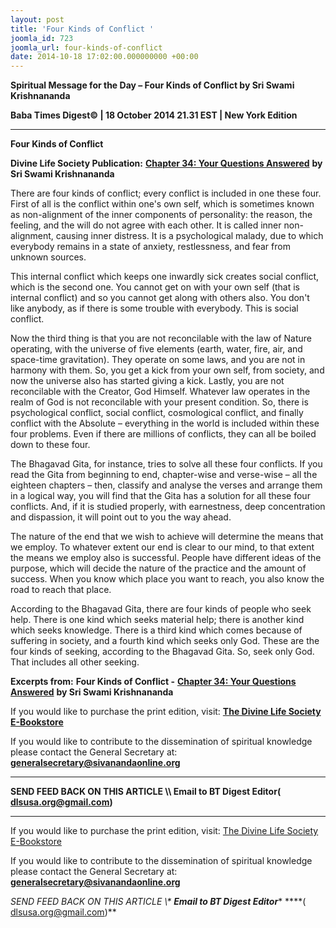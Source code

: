 ```yaml
---
layout: post
title: 'Four Kinds of Conflict '
joomla_id: 723
joomla_url: four-kinds-of-conflict
date: 2014-10-18 17:02:00.000000000 +00:00
---
```

  

















































**Spiritual Message for the Day – Four Kinds of Conflict by Sri Swami Krishnananda**

**Baba Times Digest© | 18 October 2014 21.31 EST | New York Edition**

* * *  


**Four Kinds of Conflict**

**Divine Life Society Publication:** [**Chapter 34: Your Questions Answered**](http://www.swami-krishnananda.org/ans/ans_34.html) **by Sri Swami Krishnananda**

There are four kinds of conflict; every conflict is included in one these four. First of all is the conflict within one's own self, which is sometimes known as non-alignment of the inner components of personality: the reason, the feeling, and the will do not agree with each other. It is called inner non-alignment, causing inner distress. It is a psychological malady, due to which everybody remains in a state of anxiety, restlessness, and fear from unknown sources.

This internal conflict which keeps one inwardly sick creates social conflict, which is the second one. You cannot get on with your own self (that is internal conflict) and so you cannot get along with others also. You don't like anybody, as if there is some trouble with everybody. This is social conflict.

Now the third thing is that you are not reconcilable with the law of Nature operating, with the universe of five elements (earth, water, fire, air, and space-time gravitation). They operate on some laws, and you are not in harmony with them. So, you get a kick from your own self, from society, and now the universe also has started giving a kick. Lastly, you are not reconcilable with the Creator, God Himself. Whatever law operates in the realm of God is not reconcilable with your present condition. So, there is psychological conflict, social conflict, cosmological conflict, and finally conflict with the Absolute – everything in the world is included within these four problems. Even if there are millions of conflicts, they can all be boiled down to these four.

The Bhagavad Gita, for instance, tries to solve all these four conflicts. If you read the Gita from beginning to end, chapter-wise and verse-wise – all the eighteen chapters – then, classify and analyse the verses and arrange them in a logical way, you will find that the Gita has a solution for all these four conflicts. And, if it is studied properly, with earnestness, deep concentration and dispassion, it will point out to you the way ahead.

The nature of the end that we wish to achieve will determine the means that we employ. To whatever extent our end is clear to our mind, to that extent the means we employ also is successful. People have different ideas of the purpose, which will decide the nature of the practice and the amount of success. When you know which place you want to reach, you also know the road to reach that place.

According to the Bhagavad Gita, there are four kinds of people who seek help. There is one kind which seeks material help; there is another kind which seeks knowledge. There is a third kind which comes because of suffering in society, and a fourth kind which seeks only God. These are the four kinds of seeking, according to the Bhagavad Gita. So, seek only God. That includes all other seeking.



**Excerpts from:**  **Four Kinds of Conflict -** [**Chapter 34: Your Questions Answered**](http://www.swami-krishnananda.org/ans/ans_34.html) **by Sri Swami Krishnananda**

If you would like to purchase the print edition, visit: **[The Divine Life Society E-Bookstore](http://www.dlshq.org/download/download.htm)**

If you would like to contribute to the dissemination of spiritual knowledge please contact the General Secretary at: [](mailto:%20%3Cscript%20type=%27text/javascript%27%3E%20%3C%21--%20var%20prefix%20=%20%27ma%27%20+%20%27il%27%20+%20%27to%27;%20var%20path%20=%20%27hr%27%20+%20%27ef%27%20+%20%27=%27;%20var%20addy57016%20=%20%27generalsecretary%27%20+%20%27@%27;%20addy57016%20=%20addy57016%20+%20%27sivanandaonline%27%20+%20%27.%27%20+%20%27org%27;%20document.write%28%27%3Ca%20%27%20+%20path%20+%20%27%5C%27%27%20+%20prefix%20+%20%27:%27%20+%20addy57016%20+%20%27%5C%27%3E%27%29;%20document.write%28addy57016%29;%20document.write%28%27%3C%5C/a%3E%27%29;%20//--%3E%5Cn%20%3C/script%3E%3Cscript%20type=%27text/javascript%27%3E%20%3C%21--%20document.write%28%27%3Cspan%20style=%5C%27display:%20none;%5C%27%3E%27%29;%20//--%3E%20%3C/script%3EThis%20email%20address%20is%20being%20protected%20from%20spambots.%20You%20need%20JavaScript%20enabled%20to%20view%20it.%20%3Cscript%20type=%27text/javascript%27%3E%20%3C%21--%20document.write%28%27%3C/%27%29;%20document.write%28%27span%3E%27%29;%20//--%3E%20%3C/script%3E?subject=Contribution%20to%20Dissemination%20of%20Spiritual%20Knowledge) **generalsecretary@sivanandaonline.org**

****

**SEND FEED BACK ON THIS ARTICLE \\\ Email to BT Digest Editor[](mailto:%20%3Cscript%20type=%27text/javascript%27%3E%20%3C%21--%20var%20prefix%20=%20%27ma%27%20+%20%27il%27%20+%20%27to%27;%20var%20path%20=%20%27hr%27%20+%20%27ef%27%20+%20%27=%27;%20var%20addy72654%20=%20%27dlsusa.org%27%20+%20%27@%27;%20addy72654%20=%20addy72654%20+%20%27gmail%27%20+%20%27.%27%20+%20%27com%27;%20document.write%28%27%3Ca%20%27%20+%20path%20+%20%27%5C%27%27%20+%20prefix%20+%20%27:%27%20+%20addy72654%20+%20%27%5C%27%3E%27%29;%20document.write%28addy72654%29;%20document.write%28%27%3C%5C/a%3E%27%29;%20//--%3E%5Cn%20%3C/script%3E%3Cscript%20type=%27text/javascript%27%3E%20%3C%21--%20document.write%28%27%3Cspan%20style=%5C%27display:%20none;%5C%27%3E%27%29;%20//--%3E%20%3C/script%3EThis%20email%20address%20is%20being%20protected%20from%20spambots.%20You%20need%20JavaScript%20enabled%20to%20view%20it.%20%3Cscript%20type=%27text/javascript%27%3E%20%3C%21--%20document.write%28%27%3C/%27%29;%20document.write%28%27span%3E%27%29;%20//--%3E%20%3C/script%3E?subject=DLS%20Posts)( [dlsusa.org@gmail.com](mailto:dlsusa.org@gmail.com))**



* * *



  

If you would like to purchase the print edition, visit: [The Divine Life Society E-Bookstore](http://www.dlshq.org/download/download.htm)

If you would like to contribute to the dissemination of spiritual knowledge please contact the General Secretary at: **[generalsecretary@sivanandaonline.org](mailto:generalsecretary@sivanandaonline.org)**

**SEND FEED BACK ON THIS ARTICLE \\\**  **Email to BT Digest Editor**** [](mailto:%20%3Cscript%20type=%27text/javascript%27%3E%20%3C%21--%20var%20prefix%20=%20%27ma%27%20+%20%27il%27%20+%20%27to%27;%20var%20path%20=%20%27hr%27%20+%20%27ef%27%20+%20%27=%27;%20var%20addy72654%20=%20%27dlsusa.org%27%20+%20%27@%27;%20addy72654%20=%20addy72654%20+%20%27gmail%27%20+%20%27.%27%20+%20%27com%27;%20document.write%28%27%3Ca%20%27%20+%20path%20+%20%27%5C%27%27%20+%20prefix%20+%20%27:%27%20+%20addy72654%20+%20%27%5C%27%3E%27%29;%20document.write%28addy72654%29;%20document.write%28%27%3C%5C/a%3E%27%29;%20//--%3E%5Cn%20%3C/script%3E%3Cscript%20type=%27text/javascript%27%3E%20%3C%21--%20document.write%28%27%3Cspan%20style=%5C%27display:%20none;%5C%27%3E%27%29;%20//--%3E%20%3C/script%3EThis%20email%20address%20is%20being%20protected%20from%20spambots.%20You%20need%20JavaScript%20enabled%20to%20view%20it.%20%3Cscript%20type=%27text/javascript%27%3E%20%3C%21--%20document.write%28%27%3C/%27%29;%20document.write%28%27span%3E%27%29;%20//--%3E%20%3C/script%3E?subject=DLS%20Posts)****( [dlsusa.org@gmail.com](mailto:dlsusa.org@gmail.com))**  
